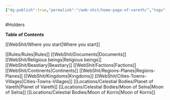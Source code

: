 ```yaml
---
{"dg-publish":true,"permalink":"/web-shit/home-page-of-vareth/","tags":["gardenEntry"]}
---
```


#Holders

**Table of Contents**

[[WebShit/Where you start\|Where you start]]

[[Rules/Rules\|Rules]]
[[WebShit/Documents\|Documents]]
[[WebShit/Religious beings\|Religious beings]]
[[WebShit/Beastiary\|Beastiary]]
[[WebShit/Factions\|Factions]]
[[WebShit/Continents\|Continents]]
[[WebShit/Regions-Planes\|Regions-Planes]]
[[WebShit/Kingdoms\|Kingdoms]]
[[WebShit/Cities-Towns-Villages\|Cities-Towns-Villages]]
[[Locations/Celestial Bodies/Planet of Vareth\|Planet of Vareth]]
[[Locations/Celestial Bodies/Moon of Selna\|Moon of Selna]]
[[Locations/Celestial Bodies/Moon of Korris\|Moon of Korris]]
